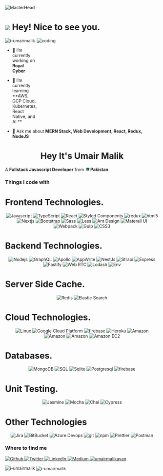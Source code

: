 ![MasterHead](https://user-images.githubusercontent.com/74038190/213910845-af37a709-8995-40d6-be59-724526e3c3d7.gif)
<h1><img src="https://emojis.slackmojis.com/emojis/images/1531849430/4246/blob-sunglasses.gif?1531849430" width="30"/> Hey! Nice to see you.</h1>

<img align="right" alt="coding" width="400" height="250" src="https://camo.githubusercontent.com/c1dcb74cc1c1835b1d716f5051499a2814c683c806b15f04b0eba492863703e9/68747470733a2f2f63646e2e6472696262626c652e636f6d2f75736572732f3733303730332f73637265656e73686f74732f363538313234332f6176656e746f2e676966">

<p align="left"> <img src="https://komarev.com/ghpvc/?username=i-umairmalik&label=Profile%20views&color=0e75b6&style=flat" alt="i-umairmalik" /> </p>

- 🔭 I’m currently working on **Royal Cyber**

- 🌱 I’m currently learning **AWS, GCP Cloud, Kubernetes, React Native, and AI **

- 💬 Ask me about **MERN Stack, Web Development, React, Redux, NodeJS**

<h1 align="center">Hey It's <b>Umair Malik</b></h1>

<p>A <b>Fullstack Javascript Developer</b> from  <img src="./pakistan.png" width="13"/> <b> Pakistan</b></p>
<h3>Things I code with</h3>
<h1>Frontend Technologies.</h1>
<p align="center">
    <img alt="Javascript" src="https://img.shields.io/badge/-JavaScript-F7DF1E?style=flat-square&logo=javascript&logoColor=white"/>
    <img alt="TypeScript" src="https://img.shields.io/badge/-TypeScript-007ACC?style=flat-square&logo=typescript&logoColor=white" />
    <img alt="React" src="https://img.shields.io/badge/-React-45b8d8?style=flat-square&logo=react&logoColor=white" />
    <img alt="Styled Components" src="https://img.shields.io/badge/-Styled_Components-db7092?style=flat-square&logo=styled-components&logoColor=white" />
    <img alt="redux" src="https://img.shields.io/badge/-Redux-764ABC?style=flat-square&logo=redux&logoColor=white" />
    <img alt="html5" src="https://img.shields.io/badge/-HTML5-E34F26?style=flat-square&logo=html5&logoColor=white" />
    <img alt="Nextjs"  src="https://img.shields.io/badge/-Next JS-000000?style=flat-square&logo=next.js&logoColor=white"/>
    <img alt="Bootstrap"  src="https://img.shields.io/badge/-Bootstrap-7952B3?style=flat-square&logo=bootstrap&logoColor=white"/>
    <img alt="Sass"  src="https://img.shields.io/badge/-Sass-CC6699?style=flat-square&logo=sass&logoColor=white"/>
    <img alt="Less"  src="https://img.shields.io/badge/-{Less}-1D365D?style=flat-square&logo=less&logoColor=white"/>
    <img alt="Ant Design"  src="https://img.shields.io/badge/-Ant Design-0170FE?style=flat-square&logo=antdesign&logoColor=white"/>
    <img alt="Materail UI"  src="https://img.shields.io/badge/-Material UI-007FFF?style=flat-square&logo=mui&logoColor=white"/>
    <img alt="Webpack" src="https://img.shields.io/badge/-Webpack-8DD6F9?style=flat-square&logo=webpack&logoColor=white" /> 
    <img alt="Gulp" src="https://img.shields.io/badge/-Gulp-CF4647?style=flat-square&logo=gulp&logoColor=white"/>
    <img alt="CSS3" src="https://img.shields.io/badge/-CSS3-1572B6?style=flat-square&logo=css3&logoColor=white"/>
</p>
<h1>Backend Technologies.</h1>
<p align="center">
    <img alt="Nodejs" src="https://img.shields.io/badge/-Nodejs-43853d?style=flat-square&logo=Node.js&logoColor=white" />
    <img alt="GraphQL" src="https://img.shields.io/badge/-GraphQL-E10098?style=flat-square&logo=graphql&logoColor=white" />
    <img alt="Apollo" src="https://img.shields.io/badge/-Apollo%20GraphQL-311C87?style=flat-square&logo=apollo-graphql&logoColor=white" />
    <img alt="AppWrite" src="https://img.shields.io/badge/-AppWrite-F02E65?style=flat-square&logo=appwrite&logoColor=white" />
    <img alt="NestJs" src="https://img.shields.io/badge/-NestJs-ea2845?style=flat-square&logo=nestjs&logoColor=white" />
    <img alt="Strapi"  src="https://img.shields.io/badge/-Strapi-4945FF?style=flat-square&logo=strapi&logoColor=white"/>
    <img alt="Express"  src="https://img.shields.io/badge/-Express-000000?style=flat-square&logo=express&logoColor=white"/>
    <img alt="Fastify"  src="https://img.shields.io/badge/-Fastify-000000?style=flat-square&logo=Fastify&logoColor=white"/>
    <img alt="Web RTC"  src="https://img.shields.io/badge/-Web RTC-333333?style=flat-square&logo=webrtc&logoColor=white"/>
    <img alt="Lodash"  src="https://img.shields.io/badge/-Lodash-3492FF?style=flat-square&logo=lodash&logoColor=white"/>
    <img alt="Env"  src="https://img.shields.io/badge/-Env-ECD53F?style=flat-square&logo=.env&logoColor=white"/>
</p>
<h1>Server Side Cache.</h1>
<p align="center">
    <img alt="Redis"  src="https://img.shields.io/badge/-Redis-DC382D?style=flat-square&logo=redis&logoColor=white"/>
    <img alt="Elastic Search"  src="https://img.shields.io/badge/-Elastic Search-005571?style=flat-square&logo=elasticsearch&logoColor=white"/>
</p>
<h1>Cloud Technologies.</h1>
<p align="center">
    <img alt="Linux"  src="https://img.shields.io/badge/-Linux-FCC624?style=flat-square&logo=linux&logoColor=white"/>
    <img alt="Google Cloud Platform" src="https://img.shields.io/badge/-Google_Cloud_Platform-1a73e8?style=flat-square&logo=google-cloud&logoColor=white" />
    <img alt="firebase"  src="https://img.shields.io/badge/-Firebase-FFCA28?style=flat-square&logo=firebase&logoColor=white"/>
    <img alt="Heroku" src="https://img.shields.io/badge/-Heroku-430098?style=flat-square&logo=heroku&logoColor=white" />
    <img alt="Amazon"  src="https://img.shields.io/badge/-Amazon-FF9900?style=flat-square&logo=amazon&logoColor=white"/>
    <img alt="Amazon"  src="https://img.shields.io/badge/-Amazon S3 Bucket-569A31?style=flat-square&logo=amazons3&logoColor=white"/>
    <img alt="Amazon"  src="https://img.shields.io/badge/-Amazon SQS-FF4F8B?style=flat-square&logo=amazonsqs&logoColor=white"/>
    <img alt="Amazon EC2"  src="https://img.shields.io/badge/-Amazon EC2-FF9900?style=flat-square&logo=amazonec2&logoColor=white"/>
</p>
<h1>Databases.</h1>
<p align="center">
     <img alt="MongoDB" src="https://img.shields.io/badge/-MongoDB-13aa52?style=flat-square&logo=mongodb&logoColor=white" />
    <img alt="SQL"  src="https://img.shields.io/badge/-My SQL-003B57?style=flat-square&logo=mysql&logoColor=white"/>
    <img alt="Sqlite"  src="https://img.shields.io/badge/-Sqlite-003B57?style=flat-square&logo=sqlite&logoColor=white"/>
    <img alt="Postgresql"  src="https://img.shields.io/badge/-Postgre SQL-4169E1?style=flat-square&logo=postgresql&logoColor=white"/>
    <img alt="firebase"  src="https://img.shields.io/badge/-Firebase-FFCA28?style=flat-square&logo=firebase&logoColor=white"/>
</p>
<h1>Unit Testing.</h1>
<p align="center">
    <img alt="Jasmine"  src="https://img.shields.io/badge/-Jasmine-8A4182?style=flat-square&logo=jasmine&logoColor=white"/>
    <img alt="Mocha"  src="https://img.shields.io/badge/-Mocha-8D6748?style=flat-square&logo=mocha&logoColor=white"/>
    <img alt="Chai"  src="https://img.shields.io/badge/-Chai-A30701?style=flat-square&logo=chai&logoColor=white"/>
    <img alt="Cypress"  src="https://img.shields.io/badge/-Cypress-17202C?style=flat-square&logo=cypress&logoColor=white"/>
</p>
<h1>Other Technologies</h1>
<p align="center">
    <img alt="Jira"  src="https://img.shields.io/badge/-Jira-0052CC?style=flat-square&logo=jira&logoColor=white"/>
    <img alt="BitBucket"  src="https://img.shields.io/badge/-Bitbucket-0052CC?style=flat-square&logo=bitbucket&logoColor=white"/>
    <img alt="Azure Devops"  src="https://img.shields.io/badge/-Azure DevOps-0078D7?style=flat-square&logo=azuredevops&logoColor=white"/>
    <img alt="git" src="https://img.shields.io/badge/-Git-F05032?style=flat-square&logo=git&logoColor=white" />
    <img alt="npm" src="https://img.shields.io/badge/-NPM-CB3837?style=flat-square&logo=npm&logoColor=white" />
    <img alt="Prettier" src="https://img.shields.io/badge/-Prettier-F7B93E?style=flat-square&logo=prettier&logoColor=white" />
    <img alt="Postman"  src="https://img.shields.io/badge/-Postman-FF6C37?style=flat-square&logo=postman&logoColor=white"/>
   
</p>
<h3>Where to find me</h3>
<p>
    <a href="https://github.com/i-umairmalik" target="_blank">
        <img alt="Github" src="https://img.shields.io/badge/GitHub-%2312100E.svg?&style=for-the-badge&logo=Github&logoColor=white" />
    </a>
    <a href="https://twitter.com/i_umair_malik" target="_blank">
        <img alt="Twitter" src="https://img.shields.io/badge/twitter-%231DA1F2.svg?&style=for-the-badge&logo=twitter&logoColor=white" />
    </a> 
    <a href="https://www.linkedin.com/in/umair-malik-7ab186117" target="_blank">
        <img alt="LinkedIn" src="https://img.shields.io/badge/linkedin-%230077B5.svg?&style=for-the-badge&logo=linkedin&logoColor=white" />
    </a> 
    <a href="https://medium.com/@umairmalikavan" target="_blank">
        <img alt="Medium" src="https://img.shields.io/badge/medium-%2312100E.svg?&style=for-the-badge&logo=medium&logoColor=white" />
    </a>
    <a href="https://www.hackerrank.com/umairmalikavan" target="blank">
        <img src="https://img.shields.io/badge/Hacker Rank-00EA64.svg?&style=for-the-badge&logo=hackerrank&logoColor=white" alt="umairmalikavan" />
    </a>



</p>



<p><img align="left" src="https://github-readme-stats.vercel.app/api/top-langs?username=i-umairmalik&show_icons=true&locale=en&layout=compact" alt="i-umairmalik" /></p>

<p>&nbsp;<img align="center" src="https://github-readme-stats.vercel.app/api?username=i-umairmalik&show_icons=true&locale=en" alt="i-umairmalik" /></p>
